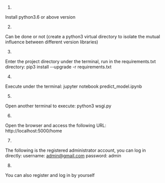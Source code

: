 1.
Install python3.6 or above version

2.
Can be done or not (create a python3 virtual directory to isolate the mutual influence between different version libraries)

3. 
Enter the project directory under the terminal, run in the requirements.txt directory:
pip3 install --upgrade -r requirements.txt

4.
Execute under the terminal:
jupyter notebook predict_model.ipynb

5.
Open another terminal to execute:
python3 wsgi.py

6.
Open the browser and access the following URL:
http://localhost:5000/home

7.
The following is the registered administrator account, you can log in directly:
username: admin@gmail.com
password: admin

8.
You can also register and log in by yourself